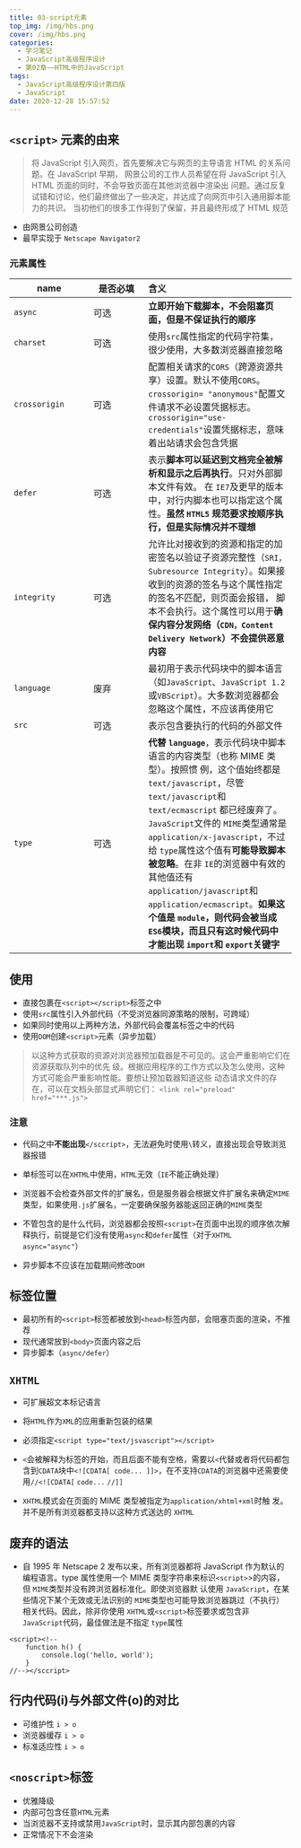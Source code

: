 ```yaml
---
title: 03-script元素
top_img: /img/hbs.png
cover: /img/hbs.png
categories:
  - 学习笔记
  - JavaScript高级程序设计
  - 第02章——HTML中的JavaScript
tags:
  - JavaScript高级程序设计第四版
  - JavaScript
date: 2020-12-28 15:57:52
---
```


## `<script>` 元素的由来

> 将 JavaScript 引入网页，首先要解决它与网页的主导语言 HTML 的关系问题。在 JavaScript 早期， 网景公司的工作人员希望在将 JavaScript 引入 HTML 页面的同时，不会导致页面在其他浏览器中渲染出 问题。通过反复试错和讨论，他们最终做出了一些决定，并达成了向网页中引入通用脚本能力的共识。 当初他们的很多工作得到了保留，并且最终形成了 HTML 规范

- 由网景公司创造
- 最早实现于 `Netscape Navigator2`

### 元素属性

<style>
table th:nth-of-type(1) {
	width: 126px;
}
table th:nth-of-type(2) {
	width: 82px
}
</style>

| name          | 是否必填 | 含义                                                         |
| ------------- | -------- | :----------------------------------------------------------- |
| `async`       | 可选     | **立即开始下载脚本，不会阻塞页面，但是不保证执行的顺序**     |
| `charset`     | 可选     | 使用`src`属性指定的代码字符集，很少使用，大多数浏览器直接忽略 |
| `crossorigin` | 可选     | 配置相关请求的`CORS`（跨源资源共享）设置。默认不使用`CORS`。`crossorigin= "anonymous"`配置文件请求不必设置凭据标志。`crossorigin="use-credentials"`设置凭据标志，意味着出站请求会包含凭据 |
| `defer`       | 可选     | 表示**脚本可以延迟到文档完全被解析和显示之后再执行**。只对外部脚本文件有效。 在 `IE7`及更早的版本中，对行内脚本也可以指定这个属性。**虽然 `HTML5` 规范要求按顺序执行，但是实际情况并不理想** |
| `integrity`   | 可选     | 允许比对接收到的资源和指定的加密签名以验证子资源完整性（`SRI， Subresource Integrity`）。如果接收到的资源的签名与这个属性指定的签名不匹配，则页面会报错， 脚本不会执行。这个属性可以用于**确保内容分发网络（`CDN，Content Delivery Network`）不会提供恶意内容** |
| `language`    | 废弃     | 最初用于表示代码块中的脚本语言（如`JavaScript`、`JavaScript 1.2` 或`VBScript`）。大多数浏览器都会忽略这个属性，不应该再使用它 |
| `src`         | 可选     | 表示包含要执行的代码的外部文件                               |
| `type`        | 可选     | **代替 `language`**，表示代码块中脚本语言的内容类型（也称 MIME 类型）。按照惯 例，这个值始终都是`text/javascript`，尽管`text/javascript`和`text/ecmascript` 都已经废弃了。`JavaScript`文件的 `MIME`类型通常是`application/x-javascript`，不过给 `type`属性这个值有**可能导致脚本被忽略**。在非 `IE`的浏览器中有效的其他值还有 `application/javascript`和`application/ecmascript`。**如果这个值是 `module`，则代码会被当成 `ES6`模块，而且只有这时候代码中才能出现 `import`和 `export`关键字** |

## 使用

- 直接包裹在`<script></script>`标签之中
- 使用`src`属性引入外部代码（不受浏览器同源策略的限制，可跨域）
- 如果同时使用以上两种方法，外部代码会覆盖标签之中的代码
- 使用`DOM`创建`<script>`元素（异步加载）

> 以这种方式获取的资源对浏览器预加载器是不可见的。这会严重影响它们在资源获取队列中的优先 级。根据应用程序的工作方式以及怎么使用，这种方式可能会严重影响性能。要想让预加载器知道这些 动态请求文件的存在，可以在文档头部显式声明它们： `<link rel="preload" href="***.js">`

### 注意

- 代码之中**不能出现**`</sccript>`，无法避免时使用`\`转义，直接出现会导致浏览器报错
- 单标签可以在`XHTML`中使用，`HTML`无效（`IE`不能正确处理）
- 浏览器不会检查外部文件的扩展名，但是服务器会根据文件扩展名来确定`MIME`类型，如果使用`.js`扩展名，一定要确保服务器能返回正确的`MIME`类型
- 不管包含的是什么代码，浏览器都会按照`<script>`在页面中出现的顺序依次解释执行，前提是它们没有使用`async`和`defer`属性（对于`XHTML` `async="async"`）

- 异步脚本不应该在加载期间修改`DOM`

## 标签位置

- 最初所有的`<script>`标签都被放到`<head>`标签内部，会阻塞页面的渲染，不推荐
- 现代通常放到`<body>`页面内容之后
- 异步脚本（`async/defer`）

## `XHTML`

- 可扩展超文本标记语言
- 将`HTML`作为`XML`的应用重新包装的结果
- 必须指定`<script type="text/jsvascript"></script>`
- `<`会被解释为标签的开始，而且后面不能有空格，需要以`<`代替或者将代码都包含到`CDATA`块中`<![CDATA[ code... ]]>`，在不支持`CDATA`的浏览器中还需要使用`//<![CDATA[` `code...` `//]]`

- `XHTML`模式会在页面的 MIME 类型被指定为`application/xhtml+xml`时触 发。并不是所有浏览器都支持以这种方式送达的 `XHTML`

## 废弃的语法

- 自 1995 年 Netscape 2 发布以来，所有浏览器都将 JavaScript 作为默认的编程语言。type 属性使用一个 MIME 类型字符串来标识`<script>`>的内容，但 `MIME`类型并没有跨浏览器标准化。即使浏览器默 认使用 `JavaScript`，在某些情况下某个无效或无法识别的 `MIME`类型也可能导致浏览器跳过（不执行） 相关代码。因此，除非你使用 `XHTML`或`<script>`标签要求或包含非 `JavaScript`代码，最佳做法是不指定 `type`属性

```
<script><!--
    function h() {
        console.log('hello, world');
    }
//--></sccript>
```

## 行内代码(i)与外部文件(o)的对比

- 可维护性 `i > o`
- 浏览器缓存 `i > o`
- 标准适应性 `i > o`

## `<noscript>`标签

- 优雅降级
- 内部可包含任意`HTML`元素
- 当浏览器不支持或禁用`JavaScript`时，显示其内部包裹的内容
- 正常情况下不会渲染